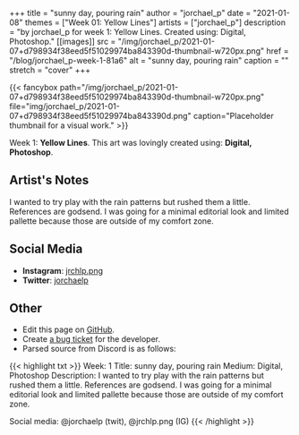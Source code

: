 +++
title =       "sunny day, pouring rain"
author =      "jorchael_p"
date =        "2021-01-08"
themes =      ["Week 01: Yellow Lines"]
artists =     ["jorchael_p"]
description = "by jorchael_p for week 1: Yellow Lines. Created using: Digital, Photoshop."
[[images]]
      src = "/img/jorchael_p/2021-01-07+d798934f38eed5f51029974ba843390d-thumbnail-w720px.png"
      href = "/blog/jorchael_p-week-1-81a6"
      alt = "sunny day, pouring rain"
      caption = ""
      stretch = "cover"
+++


{{< fancybox path="/img/jorchael_p/2021-01-07+d798934f38eed5f51029974ba843390d-thumbnail-w720px.png" file="img/jorchael_p/2021-01-07+d798934f38eed5f51029974ba843390d.png" caption="Placeholder thumbnail for a visual work." >}}


Week 1: **Yellow Lines**. This art was lovingly created using: **Digital, Photoshop**.

## Artist's Notes

I wanted to try play with the rain patterns but rushed them a little. References are godsend. I was going for a minimal editorial look and limited pallette because those are outside of my comfort zone.

## Social Media

- **Instagram**: <a href='https://instagram.com/jrchlp.png' target='_blank'>jrchlp.png</a>
- **Twitter**: <a href='https://twitter.com/jorchaelp' target='_blank'>jorchaelp</a>

## Other

- Edit this page on [GitHub](https://github.com/teaminkling/web-refresh/edit/main/content/blog/jorchael_p-week-1-81a6.md).
- Create [a bug ticket](https://github.com/teaminkling/web-refresh/issues/new?assignees=&labels=bug&template=problem-report.md&title=) for the developer.
- Parsed source from Discord is as follows:

{{< highlight txt >}}
Week: 1
Title: sunny day, pouring rain
Medium: Digital, Photoshop
Description: I wanted to try play with the rain patterns but rushed them a little. References are godsend. I was going for a minimal editorial look and limited pallette because those are outside of my comfort zone.

Social media: @jorchaelp (twit), @jrchlp.png (IG)
{{< /highlight >}}